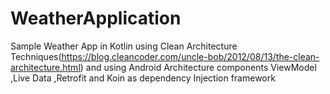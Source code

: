 # WeatherApplication
Sample Weather App in Kotlin using Clean Architecture Techniques(https://blog.cleancoder.com/uncle-bob/2012/08/13/the-clean-architecture.html) and using Android Architecture components ViewModel ,Live Data ,Retrofit and Koin as dependency Injection framework
